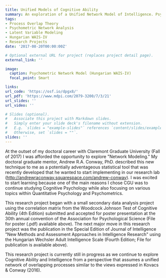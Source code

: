 ```yaml
---
title: Unified Models of Cognitive Ability
summary: An exploration of a Unified Network Model of Intelligence. Psychometric network analysis of various Cognitive Ability measures. 
tags:
- Process Overlap Theory
- Psychometric Network Analysis
- Latent Variable Modeling
- Hungarian WAIS-IV
- Research Projects
date: '2017-08-20T00:00:00Z'

# Optional external URL for project (replaces project detail page).
external_link: ''

image:
  caption: Psychometric Network Model (Hungarian WAIS-IV)
  focal_point: Smart

links:
url_code: 'https://osf.io/dpgx8/'
url_pdf: 'https://www.mdpi.com/2079-3200/7/3/21'
url_slides: ''
url_video: ''

# Slides (optional).
#   Associate this project with Markdown slides.
#   Simply enter your slide deck's filename without extension.
#   E.g. `slides = "example-slides"` references `content/slides/example-slides.md`.
#   Otherwise, set `slides = ""`.
slides: ''
---
```


At the outset of my doctoral career with Claremont Graduate University (Fall of 2017) I was afforded the opportunity to explore "Network Modeling." My doctoral graduate mentor, Andrew R.A. Conway, PhD. described this new technique to me as a potentially adventageous statistical tool that was recently developed that he wanted to start implementing in our research lab (http://andrewraconway.squarespace.com/andrew-conway). I was excited to start learning because one of the main reasons I chose CGU was to continue studying Cognitive Psychology while also focusing on various topics within Quantitative Psychology and Psychometrics.

This research project began with a small secondary data analysis project using the correlation matrix from the Woodcock Johnson Test of Cognitive Ability (4th Edition) submitted and accepted for poster presentation at the 30th annual convention of the Association for Psychological Science (File for poster (.pdf) available above). The next major move in this research project was the publication in the Special Edition of Journal of Intelligence "New Methods and Assessment Approaches in Intelligence Research" using the Hungarian Wechsler Adult Intelligence Scale (Fourth Edition; File for publication is available above).  

This research project is currently still in progress as we continue to explore Cognitive Ability and Intelligence from a perspective that assumes a unified network of overlapping processes similar to the views expressed in Kovacs & Conway (2016). 